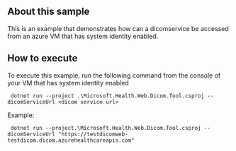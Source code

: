 ﻿## About this sample
This is an example that demonstrates how can a dicomservice be accessed from an azure VM that has system identity enabled.

## How to execute
To execute this example, run the following command from the console of your VM that has system identity enabled

     dotnet run --project .\Microsoft.Health.Web.Dicom.Tool.csproj --dicomServiceUrl <dicom service url>

Example:

     dotnet run --project.\Microsoft.Health.Web.Dicom.Tool.csproj --dicomServiceUrl "https://testdicomweb-testdicom.dicom.azurehealthcareapis.com"

